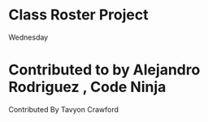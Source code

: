 # Class Roster Project


Wednesday

Contributed to by Alejandro Rodriguez , Code Ninja 
=======
Contributed By Tavyon Crawford

